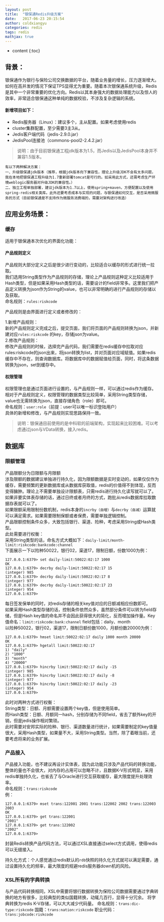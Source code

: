```yaml
---
layout: post
title:  "银保通Redis升级方案"
date:   2017-06-23 20:15:54
author: coldxiangyu
categories: redis
tags: redis
mathjax: true
---
```


* content
{:toc}

## 背景：

银保通作为银行与保险公司交换数据的平台，随着业务量的增长，压力逐渐增大。如何在高并发的情况下保证TPS显得尤为重要。随着本次银保通系统升级，Redis是其中一个非常重要的优化方向。Redis以其本身强大的数据处理能力以及惊人的效率，非常适合银保通这种单纯的数据校验，不涉及复杂逻辑的系统。




#### 新增项目如下：
* Redis服务器（Linux）：建议多个，主从配置。如果考虑使用redis
* cluster集群配置，至少需要3主3从。
* Jedis客户端代码（jedis-2.9.0.jar）
* JedisPool连接池（commons-pool2-2.4.2.jar）

>说明：由于目前银保通工程jdk版本为1.5，而Jedis以及JedisPool本身并不兼容1.5版本。

    有以下两种解决方案：
    一、升级银保通jdk版本（推荐，根据jdk版本向下兼容性，理论上升级JDK不会有太多问题，我在本地把银保通工程升级为1.7重新部署tomcat是可行的。如采用此方式，还需考虑生产环境weblogic服务器对升级JDK的兼容性。）
    二、独立工程单独部署，建议jdk版本为1.7以上，使用spring+maven，方便配置以及使用spring-redis相关类库。此外还要考虑成本与实现的问题，与银保通如何交互，是否采用微服务的方式（目前银保通是不支持作为微服务消费端的，需要对架构进行改造）

## 应用业务场景：

### 缓存
适用于银保通本次优化的界面化功能：

#### 产品规则定义

产品规则大部分定义之后是很少进行变动的，比较适合以缓存的形式进行统一拉取。  
我们选用String类型作为产品规则的存储，理论上产品规则这种定义比较适用于Hash类型，但是如果采用Hash类型的话，需要设计的field非常多。这里我们把产品定义转换为json作为String的value，也可以非常明确的进行产品规则的存储以及获取。  
命名规则：`rules:riskcode`

产品规则是由界面进行定义或者修改的：

1.新增产品规则：   
新的产品规则定义完成之后，提交页面，我们将页面的产品规则转换为json，并新建对应`rules:riskcode` 的key，存储json为value。  
2.修改产品规则：  
修改产品规则的时候，选择完产品代码，我们需要在redis缓存中拉取对应rules:riskcode的json出来，将json转换为list，并对页面对应域赋值。如果redis缓存中不存在，则查询数据库。将数据库中的数据赋值给页面，同时，将这条数据转换为json，set到缓存中。

#### 权限管理

权限管理也是通过页面进行设置的，与产品规则一样，可以通过redis作为缓存。  
相对于产品规则定义，权限管理的数据类型比较简单，采用String类型存储，value也无需转换为json，直接存储角色（role）即可。  
命名规则：`user:role`（前提：user可以唯一标识登陆用户）  
具体的新增和修改，与产品规则实现思路保持一致。

>说明：银保通目前使用的是中科软的前端架构，实现起来比较困难。可以考虑通过json与VData转换，接入redis。

## 数据库

### 限额管理

产品限额分为日限额与月限额  
涉及限额的数据建议单独进行持久化，因为限额数据是实时变动的，如果仅仅作为缓存，需要频繁的更新数据库或从数据库获取值，redis的价值得不到体现，反而变得臃肿。理论上不需要单独设计限额表，只需redis进行持久化读写就可以了。如果非要实体表存储的话，通过日终或者月终的方式，跑批从redis数据库拉取数据存表就可以了。  
如果限额采用限制份数机制，redis本身的`incrby（自增）`与`decrby（自减）`运算就可以满足需求。如果需要限制保额或者保费，需要单独逻辑控制。  
产品限额控制条件众多，大致包括银行、渠道、险种，考虑采用String或Hash类型。  
此处需要进行权衡：  
采用String类型的话，命名方式大概如下：`daily-limit/month-limit:riskcode:bankcode:channel`  
下面展示一下以险种50022，银行02，渠道17，限制日额，份数1000为例：
```
127.0.0.1:6379> set daily-limit:50022:02:17 1000
OK
127.0.0.1:6379> decrby daily-limit:50022:02:17 15
(integer) 985
127.0.0.1:6379> decrby daily-limit:50022:02:17 8
(integer) 977
127.0.0.1:6379> decrby daily-limit:50022:02:17 23
(integer) 954
127.0.0.1:6379>
```
每日签发保单的同时，对redis存储的相关key值对应的日额减相应份数即可。  
如果采用Hash类型存储的话，控制条件依然众多，虽然部分条件可以转为field存储，但是Hash key值的命名并不会因此获得很大的简化，反而增加操作量。Key值命名：`limit:riskcode:bank:channel`   field包括：daily、month  
以险种50022，银行02，渠道17，限制日额份数1000，月额份数20000为例：
```
127.0.0.1:6379> hmset limit:50022:02:17 daily 1000 month 20000
OK
127.0.0.1:6379> hgetall limit:50022:02:17
1) "daily"
2) "1000"
3) "month"
4) "20000"
127.0.0.1:6379> hincrby limit:50022:02:17 daily -15
(integer) 985
127.0.0.1:6379> hincrby limit:50022:02:17 daily -8
(integer) 977
127.0.0.1:6379> hincrby limit:50022:02:17 daily -23
(integer) 954
127.0.0.1:6379>
```
此时对两种方式进行权衡：  
String类型：日额、月额需要设置两个key值，但是使用简单。  
而Hash类型：日额、月额同一hash，分别存储为不同field，省去了额外key的开销，但是jedis操作相对繁琐。  
此时需要对安邦实际的险种、银行、渠道数量进行统计，如果需要制定的key值量很大，采用Hash类型，如果量不大，采用String类型。当然，除了着眼当前，还要考虑将来的业务扩展。

### 产品接入

产品接入功能，也不建议再设计实体表，因为此功能只涉及产品代码的转换功能，整体的量也不会很大，对内存的占用可以忽略不计，且数据K-V形式明显，采用redis单独持久化，也省去了与Oracle进行交互获取缓存，最大限度提升处理效率。  
命名规则：`trans:riskcode`  
例：
```
127.0.0.1:6379> mset trans:122001 2001 trans:122002 2002 trans:122003 2003
OK
127.0.0.1:6379> get trans:122001
"2001"
127.0.0.1:6379> get trans:122002
"2002"
127.0.0.1:6379>
```
封装Redis转换产品代码方法，可以通过XSL直接通过select方式调用，使得redis可以无缝接入。
 
持久化方式：个人感觉通过redis默认的`rdb`快照的持久化方式就可以满足需要，通过设置持久化的频率，最大限度的规避redis服务器down机的风险。

### XSL所有的字典转换

与产品代码转换相同，XSL中需要将银行数据转换为保险公司数据需要通过字典转换的地方有很多，比较典型的类似国籍转换，动辄几百行，显得十分冗余。
将字典转换为redis K-V存储，可以大大减少代码量。
命名规则：`trans:dic-type:riskcode`
国籍：`trans:nation:riskcode`
职业代码：`trans:jobcode:riskcode`





